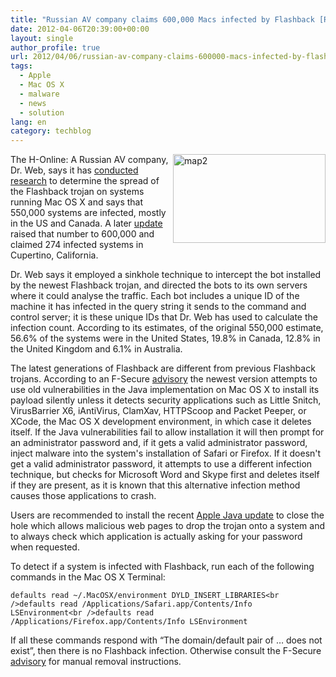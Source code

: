 ```yaml
---
title: "Russian AV company claims 600,000 Macs infected by Flashback [Removal Manual]"
date: 2012-04-06T20:39:00+00:00
layout: single
author_profile: true
url: 2012/04/06/russian-av-company-claims-600000-macs-infected-by-flashback-removal-manual/
tags:
  - Apple
  - Mac OS X
  - malware
  - news
  - solution
lang: en
category: techblog
---
```

[<img title="map2" border="0" alt="map2" align="right" src="http://lh5.ggpht.com/-whN3krUtbU8/T39NZ3AC0mI/AAAAAAAAFbk/Kt51a3MaCjQ/map2_thumb.png?imgmax=800" width="244" height="142" />](http://lh4.ggpht.com/-SJ_qv3xu3aI/T39NU0XdvhI/AAAAAAAAFbc/K1SgrJv-AFo/s1600-h/map2%25255B2%25255D.png)The H-Online: A Russian AV company, Dr. Web, says it has [conducted research](http://news.drweb.com/show/?i=2341) to determine the spread of the Flashback trojan on systems running Mac OS X and says that 550,000 systems are infected, mostly in the US and Canada. A later [update](https://twitter.com/#!/hexminer/status/187623741273026562) raised that number to 600,000 and claimed 274 infected systems in Cupertino, California. 

Dr. Web says it employed a sinkhole technique to intercept the bot installed by the newest Flashback trojan, and directed the bots to its own servers where it could analyse the traffic. Each bot includes a unique ID of the machine it has infected in the query string it sends to the command and control server; it is these unique IDs that Dr. Web has used to calculate the infection count. According to its estimates, of the original 550,000 estimate, 56.6% of the systems were in the United States, 19.8% in Canada, 12.8% in the United Kingdom and 6.1% in Australia. 

The latest generations of Flashback are different from previous Flashback trojans. According to an F-Secure [advisory](http://www.f-secure.com/v-descs/trojan-downloader_osx_flashback_i.shtml) the newest version attempts to use old vulnerabilities in the Java implementation on Mac OS X to install its payload silently unless it detects security applications such as Little Snitch, VirusBarrier X6, iAntiVirus, ClamXav, HTTPScoop and Packet Peeper, or XCode, the Mac OS X development environment, in which case it deletes itself. If the Java vulnerabilities fail to allow installation it will then prompt for an administrator password and, if it gets a valid administrator password, inject malware into the system's installation of Safari or Firefox. If it doesn't get a valid administrator password, it attempts to use a different infection technique, but checks for Microsoft Word and Skype first and deletes itself if they are present, as it is known that this alternative infection method causes those applications to crash. 

Users are recommended to install the recent [Apple Java update](http://www.h-online.com/news/item/Apple-and-Mozilla-take-on-Java-vulnerabilities-1500931.html) to close the hole which allows malicious web pages to drop the trojan onto a system and to always check which application is actually asking for your password when requested. 

To detect if a system is infected with Flashback, run each of the following commands in the Mac OS X Terminal:

```shell
defaults read ~/.MacOSX/environment DYLD_INSERT_LIBRARIES<br />defaults read /Applications/Safari.app/Contents/Info LSEnvironment<br />defaults read /Applications/Firefox.app/Contents/Info LSEnvironment
```



If all these commands respond with &#8220;The domain/default pair of &#8230; does not exist&#8221;, then there is no Flashback infection. Otherwise consult the F-Secure [advisory](http://www.f-secure.com/v-descs/trojan-downloader_osx_flashback_i.shtml) for manual removal instructions.